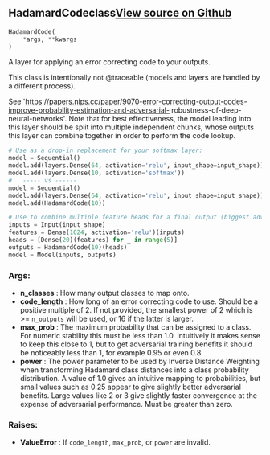## HadamardCode<span class="tag">class</span><a class="sourcelink" href=https://github.com/fastestimator/fastestimator/blob/r1.1/fastestimator/layers/tensorflow/hadamard.py/#L25-L145>View source on Github</a>
```python
HadamardCode(
	*args, **kwargs
)
```
A layer for applying an error correcting code to your outputs.

This class is intentionally not @traceable (models and layers are handled by a different process).

See 'https://papers.nips.cc/paper/9070-error-correcting-output-codes-improve-probability-estimation-and-adversarial-
robustness-of-deep-neural-networks'. Note that for best effectiveness, the model leading into this layer should be
split into multiple independent chunks, whose outputs this layer can combine together in order to perform the code
lookup.

```python
# Use as a drop-in replacement for your softmax layer:
model = Sequential()
model.add(layers.Dense(64, activation='relu', input_shape=input_shape))
model.add(layers.Dense(10, activation='softmax'))
#   ----- vs ------
model = Sequential()
model.add(layers.Dense(64, activation='relu', input_shape=input_shape))
model.add(HadamardCode(10))
```

```python
# Use to combine multiple feature heads for a final output (biggest adversarial hardening benefit):
inputs = Input(input_shape)
features = Dense(1024, activation='relu')(inputs)
heads = [Dense(20)(features) for _ in range(5)]
outputs = HadamardCode(10)(heads)
model = Model(inputs, outputs)
```


<h3>Args:</h3>

* **n_classes** :  How many output classes to map onto.
* **code_length** :  How long of an error correcting code to use. Should be a positive multiple of 2. If not provided,        the smallest power of 2 which is >= `n_outputs` will be used, or 16 if the latter is larger.
* **max_prob** :  The maximum probability that can be assigned to a class. For numeric stability this must be less than        1.0. Intuitively it makes sense to keep this close to 1, but to get adversarial training benefits it should        be noticeably less than 1, for example 0.95 or even 0.8.
* **power** :  The power parameter to be used by Inverse Distance Weighting when transforming Hadamard class distances        into a class probability distribution. A value of 1.0 gives an intuitive mapping to probabilities, but small        values such as 0.25 appear to give slightly better adversarial benefits. Large values like 2 or 3 give        slightly faster convergence at the expense of adversarial performance. Must be greater than zero.

<h3>Raises:</h3>

* **ValueError** :  If `code_length`, `max_prob`, or `power` are invalid.



